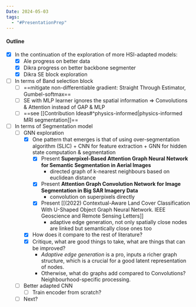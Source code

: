 ```yaml
---
Date: 2024-05-03
tags:
  - "#PresentationPrep"
---
```

#### Outline
- [x] In the continuation of the exploration of more HSI-adapted models: 
	- [x] Ale progress on better data
	- [x] Dikra progress on better backbone segmenter
	- [x] Dikra SE block exploration
- [ ] In terms of Band selection block
	- [ ] ==mitigate non-differentiable gradient: Straight Through Estimator, Gumbel-softmax==
	- [ ] SE with MLP learner ignores the spatial information => Convolutions & Attention instead of GAP & MLP
	- [ ] ==see [[Contribution Ideas#^physics-informed|physics-informed MRI segmentation]]==
- [ ] In terms of Segmentation model
	- [ ] GNN exploration
		- [x] One pattern that emerges is that of using over-segmentation algorithm (SLIC) + CNN for feature extraction + GNN for hidden state computation & segmentation
			- [x] Present **Superpixel-Based Attention Graph Neural Network for Semantic Segmentation in Aerial Images**
				- directed graph of k-nearest neighbours based on euclidean distance
			- [x] Present **Attention Graph Convolution Network for Image Segmentation in Big SAR Imagery Data**
				- convolution on superpixels directly
			- [x] Present [[(2022) Contextual-Aware Land Cover Classification With U-Shaped Object Graph Neural Network. IEEE Geoscience and Remote Sensing Letters]] 
				- adaptive edge generation, not only spatially close nodes are linked but semantically close ones too
		- [x] How does it compare to the rest of literature?
		- [x] Critique, what are good things to take, what are things that can be improved?
			- *Adaptive edge generation* is a pro, inputs a richer graph structure, which is a crucial for a good latent representation of nodes.
			- Otherwise, what do graphs add compared to Convolutions? Neighbourhood-specific processing.
	- [ ] Better adapted CNN
		- [ ] Train encoder from scratch?
	- [ ] Next?
